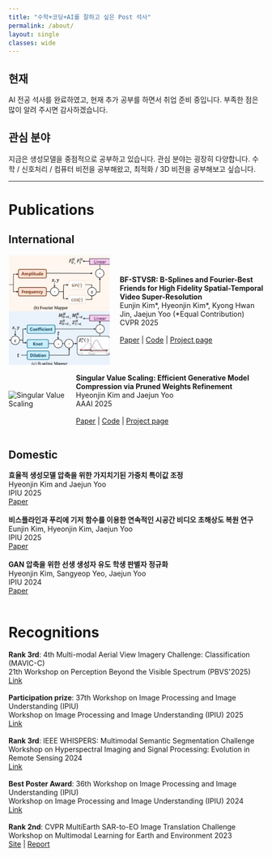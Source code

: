 ```yaml
---
title: "수학+코딩+AI를 잘하고 싶은 Post 석사"
permalink: /about/
layout: single
classes: wide
---
```



## 현재

AI 전공 석사를 완료하였고, 현재 추가 공부를 하면서 취업 준비 중입니다. 부족한 점은 많이 알려 주시면 감사하겠습니다.

## 관심 분야

지금은 생성모델을 중점적으로 공부하고 있습니다. 관심 분야는 굉장히 다양합니다. 수학 / 신호처리 / 컴퓨터 비전을 공부해왔고, 최적화 / 3D 비전을 공부해보고 싶습니다.

---

# Publications

## International

<div style="display: flex; align-items: center;">
  <img src="/assets/publications/CVPR25-BF-STVSR/framework.jpg" alt="Singular Value Scaling" style="width: 200px; margin-right: 20px;">

  <div>
    <b>BF-STVSR: B-Splines and Fourier-Best Friends for High Fidelity Spatial-Temporal Video Super-Resolution</b><br>
    Eunjin Kim*, Hyeonjin Kim*, Kyong Hwan Jin, Jaejun Yoo (*Equal Contribution)<br>
    CVPR 2025 <br><br>
    <a href="https://openaccess.thecvf.com/content/CVPR2025/html/Kim_BF-STVSR_B-Splines_and_Fourier---Best_Friends_for_High_Fidelity_Spatial-Temporal_Video_CVPR_2025_paper.html">Paper</a> | <a href="https://github.com/Eunjnnn/bfstvsr">Code</a> | <a href="https://eunjnnn.github.io/bfstvsr_site/">Project page</a>
  </div>
</div>
<br/>

<div style="display: flex; align-items: center;">
  <img src="/assets/publications/AAAI25-SVS/homepage_teaser.gif" alt="Singular Value Scaling" style="width: 200px; margin-right: 20px;">

  <div>
    <b>Singular Value Scaling: Efficient Generative Model Compression via Pruned Weights Refinement</b><br>
    Hyeonjin Kim and Jaejun Yoo<br>
    AAAI 2025 <br><br>
    <a href="https://arxiv.org/abs/2412.17387">Paper</a> | <a href="https://github.com/hjinnkim/Singular-Value-Scaling">Code</a> | <a href="https://hjinnkim.github.io/SVS_site/">Project page</a>
  </div>
</div>
<br/>


## Domestic

<div style="display: flex; align-items: center;">

  <div>
    <b>효율적 생성모델 압축을 위한 가지치기된 가중치 특이값 조정</b><br>
    Hyeonjin Kim and Jaejun Yoo<br>
    IPIU 2025 <br>
    <a href="https://hjinnkim.github.io/pdfs/2025ipiu/IPIU2025_SVS_v3.pdf">Paper</a>
  </div>
</div>
<br/>

<div style="display: flex; align-items: center;">

  <div>
    <b>비스플라인과 푸리에 기저 함수를 이용한 연속적인 시공간 비디오
초해상도 복원 연구</b><br>
    Eunjin Kim, Hyeonjin Kim, Jaejun Yoo<br>
    IPIU 2025 <br>
    <a href="https://hjinnkim.github.io/pdfs/2025ipiu/IPIU2025_BFSTVSR.pdf">Paper</a>
  </div>
</div>

<br/>
<div style="display: flex; align-items: center;">

  <div>
    <b>GAN 압축을 위한 선생 생성자 유도 학생 판별자 정규화</b><br>
    Hyeonjin Kim, Sangyeop Yeo, Jaejun Yoo<br>
    IPIU 2024 <br>
    <a href="https://hjinnkim.github.io/pdfs/2024ipiu/IPIU2024_GAN_Compression_camera_ready.pdf">Paper</a>
  </div>
</div>
<br/>

# Recognitions

<div style="display: flex; align-items: center;">
  <div>
    <b>Rank 3rd</b>: 4th Multi-modal Aerial View Imagery Challenge: Classification (MAVIC-C) <br>
    21th Workshop on Perception Beyond the Visible Spectrum (PBVS'2025) <br>
    <a href="https://hjinnkim.github.io/pdfs/2025CVPR/PBVS_2025_Award_Certificates_MAVIC-C_Jeongho_Min.pdf">Link</a>
  </div>
</div>
<br/>

<div style="display: flex; align-items: center;">
  <div>
    <b>Participation prize</b>: 37th Workshop on Image Processing and Image Understanding (IPIU)
    <br>
    Workshop on Image Processing and Image Understanding (IPIU) 2025 <br>
    <a href="https://hjinnkim.github.io/pdfs/2025ipiu/IPIU_award.jpg">Link</a>
  </div>
</div>
<br/>

<div style="display: flex; align-items: center;">
  <div>
    <b>Rank 3rd</b>: IEEE WHISPERS: Multimodal Semantic Segmentation Challenge <br>
    Workshop on Hyperspectral Imaging and Signal Processing: Evolution in Remote Sensing 2024 <br>
    <a href="https://hjinnkim.github.io/pdfs/2024ieeewhispers/whispers2024_challenge_12162024_094032.pdf">Link</a>
  </div>
</div>
<br/>

<div style="display: flex; align-items: center;">

  <div>
    <b>Best Poster Award</b>: 36th Workshop on Image Processing and Image Understanding (IPIU)  <br>
    Workshop on Image Processing and Image Understanding (IPIU) 2024 <br>
    <a href="https://hjinnkim.github.io/pdfs/2024ipiu/IPIU_award.jpg">Link</a>
  </div>
</div>
<br/>

<div style="display: flex; align-items: center;">

  <div>
    <b>Rank 2nd</b>: CVPR MultiEarth SAR-to-EO Image Translation Challenge  <br>
    Workshop on Multimodal Learning for Earth and Environment 2023 <br>
    <a href="https://sites.google.com/view/rainforest-challenge/multiearth-2023#h.kknjbe5kh907">Site</a> | <a href="https://drive.google.com/file/d/1-CxshAtgo1KQx9n-vdCdSrcRr1uzqw6n/view">Report</a>
  </div>
</div>
<br/>

